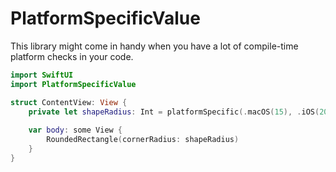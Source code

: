 # PlatformSpecificValue

This library might come in handy when you have a lot of compile-time platform checks in your code.

```swift
import SwiftUI
import PlatformSpecificValue

struct ContentView: View {        
    private let shapeRadius: Int = platformSpecific(.macOS(15), .iOS(20))
    
    var body: some View {
        RoundedRectangle(cornerRadius: shapeRadius)
    }
}
```
